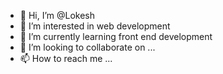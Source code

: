 - 👋 Hi, I’m @Lokesh
- 👀 I’m interested in web development
- 🌱 I’m currently learning front end development
- 💞️ I’m looking to collaborate on ...
- 📫 How to reach me ...

<!---
lokesh0177/lokesh0177 is a ✨ special ✨ repository because its `README.md` (this file) appears on your GitHub profile.
You can click the Preview link to take a look at your changes.
--->
